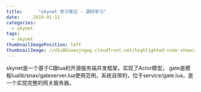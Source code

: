 ```yaml
---
title:      "skynet 学习笔记 - 源码学习"
date:     2019-01-11
categories:
  - skynet
tags:
  - skynet
thumbnailImagePosition: left
thumbnailImage: //d1u9biwaxjngwg.cloudfront.net/highlighted-code-showcase/peak-140.jpg
---
```


skynet是一个基于C跟lua的开源服务端并发框架，实现了Actor模型，
gate是模板lualib/snax/gateserver.lua使用范例，系统自带的，位于service/gate.lua，是一个实现完整的网关服务器。